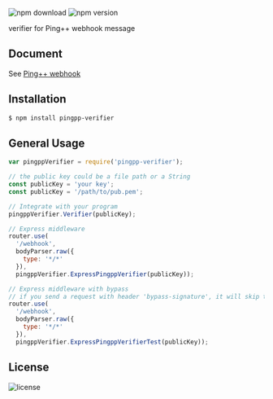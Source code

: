 ![npm download](https://img.shields.io/npm/dt/pingpp-verifier.svg)
![npm version](https://img.shields.io/npm/v/pingpp-verifier.svg)

verifier for Ping++ webhook message

## Document

See [Ping++ webhook](https://www.pingxx.com/guidance/webhooks)

## Installation

```sh
$ npm install pingpp-verifier
```

## General Usage
```js
var pingppVerifier = require('pingpp-verifier');

// the public key could be a file path or a String
const publicKey = 'your key';
const publicKey = '/path/to/pub.pem';

// Integrate with your program
pingppVerifier.Verifier(publicKey);

// Express middleware
router.use(
  '/webhook',
  bodyParser.raw({
    type: '*/*'
  }),
  pingppVerifier.ExpressPingppVerifier(publicKey));

// Express middleware with bypass
// if you send a request with header 'bypass-signature', it will skip the check
router.use(
  '/webhook',
  bodyParser.raw({
    type: '*/*'
  }),
  pingppVerifier.ExpressPingppVerifierTest(publicKey));
```

## License

![license](https://img.shields.io/npm/l/pingpp-verifier.svg)
